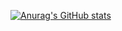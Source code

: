 [![Anurag's GitHub stats](https://github-readme-stats.vercel.app/api?username=iCarlosLeandro&show_icons=true)](https://github.com/iCarlosLeandro/github-readme-stats)
